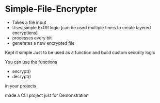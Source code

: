 # Simple-File-Encrypter

- Takes a file input
- Uses simple ExOR logic [can be used multiple times to create layered encryptions]
- processes every bit
- generates a new encrypted file


Kept it simple Just to be used as a function and build custom security logic


You can use the functions

- encrypt()
- decrypt()

in your projects

made a CLI project just for Demonstration

